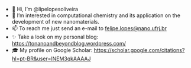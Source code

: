 - 👋 Hi, I’m @lipelopesoliveira
- 👀 I’m interested in computational chemistry and its application on the development of new nanomaterials.
- 📫 To reach me just send an e-mail to felipe.lopes@nano.ufrj.br
- ✨ Take a look on my personal blog: https://tonanoandbeyondblog.wordpress.com/
- :mortar_board: My profile on Google Scholar: https://scholar.google.com/citations?hl=pt-BR&user=lNEM3qkAAAAJ

<!---
lipelopesoliveira/lipelopesoliveira is a ✨ special ✨ repository because its `README.md` (this file) appears on your GitHub profile.
You can click the Preview link to take a look at your changes.
--->
